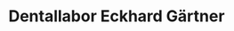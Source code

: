 ---
title: "Dentallabor Eckhard Gärtner"
url: /grebenstein/dentallabor-eckhard-gaertner/
shop: Sanitätshaus
---